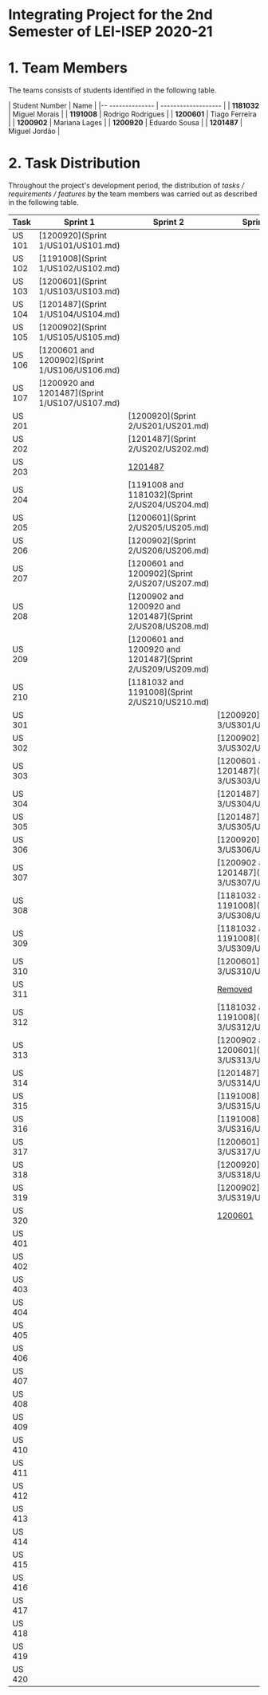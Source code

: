 # Integrating Project for the 2nd Semester of LEI-ISEP 2020-21

# 1. Team Members

The teams consists of students identified in the following table.

| Student Number   | Name                |
|-- -------------- | ------------------- |
| **1181032**      | Miguel Morais       |
| **1191008**      | Rodrigo Rodrigues   |
| **1200601**      | Tiago Ferreira      |
| **1200902**      | Mariana Lages       |
| **1200920**      | Eduardo Sousa       |
| **1201487**      | Miguel Jordão       |

# 2. Task Distribution ###

Throughout the project's development period, the distribution of _tasks / requirements / features_ by the team members
was carried out as described in the following table.

| Task   | Sprint 1                                       | Sprint 2                                                   | Sprint 3                                       | Sprint 4                                                  |
|--------|------------------------------------------------|------------------------------------------------------------|------------------------------------------------|-----------------------------------------------------------|
| US 101 | [1200920](Sprint 1/US101/US101.md)             |                                                            |                                                |                                                           |
| US 102 | [1191008](Sprint 1/US102/US102.md)             |                                                            |                                                |                                                           |
| US 103 | [1200601](Sprint 1/US103/US103.md)             |                                                            |                                                |                                                           |
| US 104 | [1201487](Sprint 1/US104/US104.md)             |                                                            |                                                |                                                           |
| US 105 | [1200902](Sprint 1/US105/US105.md)             |                                                            |                                                |                                                           |
| US 106 | [1200601 and 1200902](Sprint 1/US106/US106.md) |                                                            |                                                |                                                           |
| US 107 | [1200920 and 1201487](Sprint 1/US107/US107.md) |                                                            |                                                |                                                           |
| US 201 |                                                | [1200920](Sprint 2/US201/US201.md)                         |                                                |                                                           |
| US 202 |                                                | [1201487](Sprint 2/US202/US202.md)                         |                                                |                                                           |
| US 203 |                                                | [1201487]()                                                |                                                |                                                           |
| US 204 |                                                | [1191008 and 1181032](Sprint 2/US204/US204.md)             |                                                |                                                           |
| US 205 |                                                | [1200601](Sprint 2/US205/US205.md)                         |                                                |                                                           |
| US 206 |                                                | [1200902](Sprint 2/US206/US206.md)                         |                                                |                                                           |
| US 207 |                                                | [1200601 and 1200902](Sprint 2/US207/US207.md)             |                                                |                                                           |
| US 208 |                                                | [1200902 and 1200920 and 1201487](Sprint 2/US208/US208.md) |                                                |                                                           |
| US 209 |                                                | [1200601 and 1200920 and 1201487](Sprint 2/US209/US209.md) |                                                |                                                           |
| US 210 |                                                | [1181032 and 1191008](Sprint 2/US210/US210.md)             |                                                |                                                           |
| US 301 |                                                |                                                            | [1200920](Sprint 3/US301/US301.md)             |                                                           |
| US 302 |                                                |                                                            | [1200902](Sprint 3/US302/US302.md)             |                                                           |
| US 303 |                                                |                                                            | [1200601 and 1201487](Sprint 3/US303/US303.md) |                                                           |
| US 304 |                                                |                                                            | [1201487](Sprint 3/US304/US304.md)             |                                                           |
| US 305 |                                                |                                                            | [1201487](Sprint 3/US305/US305.md)             |                                                           |
| US 306 |                                                |                                                            | [1200920](Sprint 3/US306/US306.md)             |                                                           |
| US 307 |                                                |                                                            | [1200902 and 1201487](Sprint 3/US307/US307.md) |                                                           |
| US 308 |                                                |                                                            | [1181032 and 1191008](Sprint 3/US308/US308.md) |                                                           |
| US 309 |                                                |                                                            | [1181032 and 1191008](Sprint 3/US309/US309.md) |                                                           |
| US 310 |                                                |                                                            | [1200601](Sprint 3/US310/US310.md)             |                                                           |
| US 311 |                                                |                                                            | [Removed]()                                    |                                                           |
| US 312 |                                                |                                                            | [1181032 and 1191008](Sprint 3/US312/US312.md) |                                                           |
| US 313 |                                                |                                                            | [1200902 and 1200601](Sprint 3/US313/US313.md) |                                                           |
| US 314 |                                                |                                                            | [1201487](Sprint 3/US314/US314.md)             |                                                           |
| US 315 |                                                |                                                            | [1191008](Sprint 3/US315/US315.md)             |                                                           |
| US 316 |                                                |                                                            | [1191008](Sprint 3/US316/US316.md)             |                                                           |
| US 317 |                                                |                                                            | [1200601](Sprint 3/US317/US317.md)             |                                                           |
| US 318 |                                                |                                                            | [1200920](Sprint 3/US318/US318.md)             |                                                           |
| US 319 |                                                |                                                            | [1200902](Sprint 3/US319/US319.md)             |                                                           |
| US 320 |                                                |                                                            | [1200601]()                                    |                                                           |
| US 401 |                                                |                                                            |                                                | [1200902 and 1201487](Sprint 4/US401/US401.md)            |
| US 402 |                                                |                                                            |                                                | [1200920 and 1201487](Sprint 4/US402/US402.md)            |
| US 403 |                                                |                                                            |                                                | [1200601](Sprint 4/US403/US403.md)                        |
| US 404 |                                                |                                                            |                                                | [1200601 and 1200920](Sprint 4/US404/US404.md)            |
| US 405 |                                                |                                                            |                                                | [1200902 and 1201487](Sprint 4/US405/US405.md)            |
| US 406 |                                                |                                                            |                                                | [1200902 and 1201487](Sprint 4/US406/US406.md)            |
| US 407 |                                                |                                                            |                                                | [1181032 and 1191008](Sprint 4/US407/US407.md)            |
| US 408 |                                                |                                                            |                                                | [Removed]()                                               |
| US 409 |                                                |                                                            |                                                | [1200920 and 1201487](Sprint 4/US409/US409.md)            |
| US 410 |                                                |                                                            |                                                | [1200601 and 1200902]()                                   |
| US 411 |                                                |                                                            |                                                | [1191008 and 1200601]()                                   |
| US 412 |                                                |                                                            |                                                | [1201487](Sprint 4/US412/US412.md)                        |
| US 413 |                                                |                                                            |                                                | [1200902 and 1200920](Sprint 4/US413/US413.md)            |
| US 414 |                                                |                                                            |                                                | [1200902 and 1200920](Sprint 4/US414/US414.md)            |
| US 415 |                                                |                                                            |                                                | [1200601](Sprint 4/US415/US415.md)                        |
| US 416 |                                                |                                                            |                                                | [All](Sprint 4/US416/2DJ_G02_Trabalho5_Procedimento2.pdf) |
| US 417 |                                                |                                                            |                                                | [1191008]()                                               |
| US 418 |                                                |                                                            |                                                | [1200601 and 1200902](Sprint 4/US418/US418.md)            |
| US 419 |                                                |                                                            |                                                | [1200920 and 1201487](Sprint 4/US419/US419.md)            |
| US 420 |                                                |                                                            |                                                | [1191008](Sprint 4/US420/US420.md)                        |
